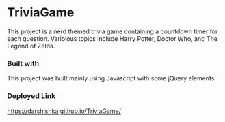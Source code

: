 # TriviaGame
This project is a nerd themed trivia game containing a countdown timer for each question. Varioious topics include Harry Potter, Doctor Who, and The Legend of Zelda.

### Built with
This project was built mainly using Javascript with some jQuery elements.

### Deployed Link
https://darshishka.github.io/TriviaGame/
